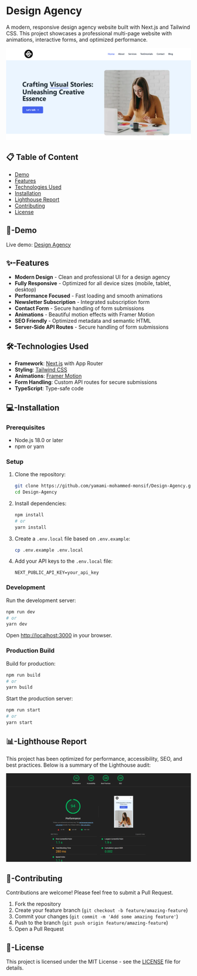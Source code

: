 # Design Agency

A modern, responsive design agency website built with Next.js and Tailwind CSS. This project showcases a professional multi-page website with animations, interactive forms, and optimized performance.

![Design Agency Hero Section](public/preview.png)

## 📋 Table of Content

- [Demo](#🚀-demo)
- [Features](#✨-features)
- [Technologies Used](#🛠️-technologies-used)
- [Installation](#💻-installation)
- [Lighthouse Report](#📊-lighthouse-report)
- [Contributing](#🤝-contributing)
- [License](#📄-license)

## 🚀-Demo

Live demo: [Design Agency](https://design-agency-two.vercel.app/)

## ✨-Features

- **Modern Design** - Clean and professional UI for a design agency
- **Fully Responsive** - Optimized for all device sizes (mobile, tablet, desktop)
- **Performance Focused** - Fast loading and smooth animations
- **Newsletter Subscription** - Integrated subscription form
- **Contact Form** - Secure handling of form submissions
- **Animations** - Beautiful motion effects with Framer Motion
- **SEO Friendly** - Optimized metadata and semantic HTML
- **Server-Side API Routes** - Secure handling of form submissions

## 🛠️-Technologies Used

- **Framework**: [Next.js](https://nextjs.org/) with App Router
- **Styling**: [Tailwind CSS](https://tailwindcss.com/)
- **Animations**: [Framer Motion](https://www.framer.com/motion/)
- **Form Handling**: Custom API routes for secure submissions
- **TypeScript**: Type-safe code

## 💻-Installation

### Prerequisites

- Node.js 18.0 or later
- npm or yarn

### Setup

1. Clone the repository:

   ```bash
   git clone https://github.com/yamami-mohammed-monsif/Design-Agency.git
   cd Design-Agency
   ```

2. Install dependencies:

   ```bash
   npm install
   # or
   yarn install
   ```

3. Create a `.env.local` file based on `.env.example`:

   ```bash
   cp .env.example .env.local
   ```

4. Add your API keys to the `.env.local` file:
   ```
   NEXT_PUBLIC_API_KEY=your_api_key
   ```

### Development

Run the development server:

```bash
npm run dev
# or
yarn dev
```

Open [http://localhost:3000](http://localhost:3000) in your browser.

### Production Build

Build for production:

```bash
npm run build
# or
yarn build
```

Start the production server:

```bash
npm run start
# or
yarn start
```

## 📊-Lighthouse Report

This project has been optimized for performance, accessibility, SEO, and best practices. Below is a summary of the Lighthouse audit:

![Lighthouse Report](public/lighthouse-report.png)

## 🤝-Contributing

Contributions are welcome! Please feel free to submit a Pull Request.

1. Fork the repository
2. Create your feature branch (`git checkout -b feature/amazing-feature`)
3. Commit your changes (`git commit -m 'Add some amazing feature'`)
4. Push to the branch (`git push origin feature/amazing-feature`)
5. Open a Pull Request

## 📄-License

This project is licensed under the MIT License - see the [LICENSE](/LICENSE.txt) file for details.
